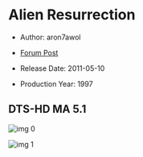 # Alien Resurrection

* Author: aron7awol

* [Forum Post](https://www.avsforum.com/threads/bass-eq-for-filtered-movies.2995212/post-56869036)

* Release Date: 2011-05-10
* Production Year: 1997

## DTS-HD MA 5.1

![img 0](https://fanart.tv/fanart/movies/8078/moviethumb/alien-resurrection-51a91feec5e6a.jpg)

![img 1](https://i.imgur.com/cUkWCE8.png)

